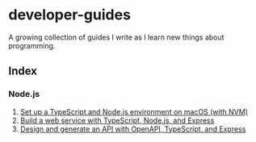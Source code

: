 # developer-guides

A growing collection of guides I write as I learn new things about programming.

## Index

### Node.js

1. [Set up a TypeScript and Node.js environment on macOS (with NVM)](./nodejs/01-setup-typescript-node-macos.md)
2. [Build a web service with TypeScript, Node.js, and Express](./nodejs/02-build-web-service-typescript-node-express.md)
3. [Design and generate an API with OpenAPI, TypeScript, and Express](./nodejs/03-design-generate-api-openapi-typescript-express.md)
